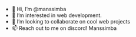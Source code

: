 - 👋 Hi, I’m @manssimba
- 👀 I’m interested in web development.
- 💞️ I’m looking to collaborate on cool web projects
- 📫 Reach out to me on discord! Manssimba

